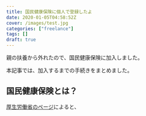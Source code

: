 ```yaml
---
title: 国民健康保険に個人で登録したよ
date: 2020-01-05T04:58:52Z
cover: /images/test.jpg
categories: ["freelance"]
tags: []
draft: true
---
```


親の扶養から外れたので、国民健康保険に加入しました。

本記事では、加入するまでの手続きをまとめました。

<!--more-->

## 国民健康保険とは？

[厚生労働省のページ]()によると、
